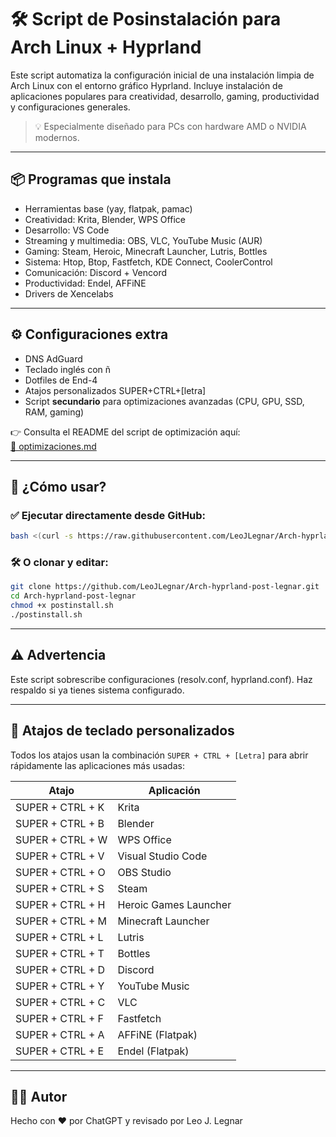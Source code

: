 # 🛠️ Script de Posinstalación para Arch Linux + Hyprland

Este script automatiza la configuración inicial de una instalación limpia de Arch Linux con el entorno gráfico Hyprland. Incluye instalación de aplicaciones populares para creatividad, desarrollo, gaming, productividad y configuraciones generales.

> 💡 Especialmente diseñado para PCs con hardware AMD o NVIDIA modernos.

---

## 📦 Programas que instala

- Herramientas base (yay, flatpak, pamac)
- Creatividad: Krita, Blender, WPS Office
- Desarrollo: VS Code
- Streaming y multimedia: OBS, VLC, YouTube Music (AUR)
- Gaming: Steam, Heroic, Minecraft Launcher, Lutris, Bottles
- Sistema: Htop, Btop, Fastfetch, KDE Connect, CoolerControl
- Comunicación: Discord + Vencord
- Productividad: Endel, AFFiNE
- Drivers de Xencelabs

---

## ⚙️ Configuraciones extra

- DNS AdGuard
- Teclado inglés con ñ
- Dotfiles de End-4
- Atajos personalizados SUPER+CTRL+[letra]
- Script **secundario** para optimizaciones avanzadas (CPU, GPU, SSD, RAM, gaming)

👉 Consulta el README del script de optimización aquí:  
[📘 optimizaciones.md](./optimizaciones.md)

---

## 🧪 ¿Cómo usar?

### ✅ Ejecutar directamente desde GitHub:

```bash
bash <(curl -s https://raw.githubusercontent.com/LeoJLegnar/Arch-hyprland-post-legnar/main/postinstall.sh)
```

### 🛠️ O clonar y editar:

```bash
git clone https://github.com/LeoJLegnar/Arch-hyprland-post-legnar.git
cd Arch-hyprland-post-legnar
chmod +x postinstall.sh
./postinstall.sh
```

---

## ⚠️ Advertencia

Este script sobrescribe configuraciones (resolv.conf, hyprland.conf). Haz respaldo si ya tienes sistema configurado.

---

## 🎯 Atajos de teclado personalizados

Todos los atajos usan la combinación `SUPER + CTRL + [Letra]` para abrir rápidamente las aplicaciones más usadas:

| Atajo              | Aplicación               |
|--------------------|---------------------------|
| SUPER + CTRL + K   | Krita                     |
| SUPER + CTRL + B   | Blender                   |
| SUPER + CTRL + W   | WPS Office                |
| SUPER + CTRL + V   | Visual Studio Code        |
| SUPER + CTRL + O   | OBS Studio                |
| SUPER + CTRL + S   | Steam                     |
| SUPER + CTRL + H   | Heroic Games Launcher     |
| SUPER + CTRL + M   | Minecraft Launcher        |
| SUPER + CTRL + L   | Lutris                    |
| SUPER + CTRL + T   | Bottles                   |
| SUPER + CTRL + D   | Discord                   |
| SUPER + CTRL + Y   | YouTube Music             |
| SUPER + CTRL + C   | VLC                       |
| SUPER + CTRL + F   | Fastfetch                 |
| SUPER + CTRL + A   | AFFiNE (Flatpak)          |
| SUPER + CTRL + E   | Endel (Flatpak)           |

---

## 🧑‍💻 Autor

Hecho con ❤️ por ChatGPT y revisado por Leo J. Legnar
